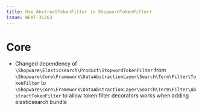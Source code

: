 ```yaml
---
title: Use AbstractTokenFilter in StopwordTokenFilterr
issue: NEXT-31263
---
```

# Core
* Changed dependency of `\Shopware\Elasticsearch\Product\StopwordTokenFilter` from `\Shopware\Core\Framework\DataAbstractionLayer\Search\Term\Filter\TokenFilter` to `\Shopware\Core\Framework\DataAbstractionLayer\Search\Term\Filter\AbstractTokenFilter` to allow token filter decorators works when adding elasticsearch bundle
